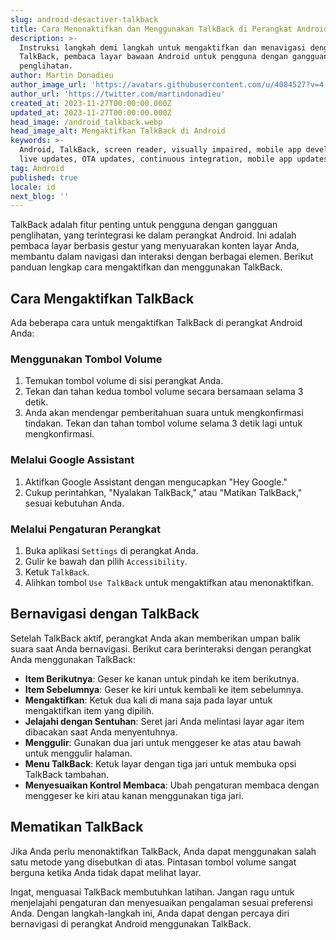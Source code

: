 ```yaml
---
slug: android-desactiver-talkback
title: Cara Menonaktifkan dan Menggunakan TalkBack di Perangkat Android
description: >-
  Instruksi langkah demi langkah untuk mengaktifkan dan menavigasi dengan
  TalkBack, pembaca layar bawaan Android untuk pengguna dengan gangguan
  penglihatan.
author: Martin Donadieu
author_image_url: 'https://avatars.githubusercontent.com/u/4084527?v=4'
author_url: 'https://twitter.com/martindonadieu'
created_at: 2023-11-27T00:00:00.000Z
updated_at: 2023-11-27T00:00:00.000Z
head_image: /android_talkback.webp
head_image_alt: Mengaktifkan TalkBack di Android
keywords: >-
  Android, TalkBack, screen reader, visually impaired, mobile app development,
  live updates, OTA updates, continuous integration, mobile app updates
tag: Android
published: true
locale: id
next_blog: ''
---
```

TalkBack adalah fitur penting untuk pengguna dengan gangguan penglihatan, yang terintegrasi ke dalam perangkat Android. Ini adalah pembaca layar berbasis gestur yang menyuarakan konten layar Anda, membantu dalam navigasi dan interaksi dengan berbagai elemen. Berikut panduan lengkap cara mengaktifkan dan menggunakan TalkBack.

## Cara Mengaktifkan TalkBack

Ada beberapa cara untuk mengaktifkan TalkBack di perangkat Android Anda:

### Menggunakan Tombol Volume

1. Temukan tombol volume di sisi perangkat Anda.
2. Tekan dan tahan kedua tombol volume secara bersamaan selama 3 detik.
3. Anda akan mendengar pemberitahuan suara untuk mengkonfirmasi tindakan. Tekan dan tahan tombol volume selama 3 detik lagi untuk mengkonfirmasi.

### Melalui Google Assistant

1. Aktifkan Google Assistant dengan mengucapkan "Hey Google."
2. Cukup perintahkan, "Nyalakan TalkBack," atau "Matikan TalkBack," sesuai kebutuhan Anda.

### Melalui Pengaturan Perangkat

1. Buka aplikasi `Settings` di perangkat Anda.
2. Gulir ke bawah dan pilih `Accessibility`.
3. Ketuk `TalkBack`.
4. Alihkan tombol `Use TalkBack` untuk mengaktifkan atau menonaktifkan.

## Bernavigasi dengan TalkBack

Setelah TalkBack aktif, perangkat Anda akan memberikan umpan balik suara saat Anda bernavigasi. Berikut cara berinteraksi dengan perangkat Anda menggunakan TalkBack:

- **Item Berikutnya**: Geser ke kanan untuk pindah ke item berikutnya.
- **Item Sebelumnya**: Geser ke kiri untuk kembali ke item sebelumnya.
- **Mengaktifkan**: Ketuk dua kali di mana saja pada layar untuk mengaktifkan item yang dipilih.
- **Jelajahi dengan Sentuhan**: Seret jari Anda melintasi layar agar item dibacakan saat Anda menyentuhnya.
- **Menggulir**: Gunakan dua jari untuk menggeser ke atas atau bawah untuk menggulir halaman.
- **Menu TalkBack**: Ketuk layar dengan tiga jari untuk membuka opsi TalkBack tambahan.
- **Menyesuaikan Kontrol Membaca**: Ubah pengaturan membaca dengan menggeser ke kiri atau kanan menggunakan tiga jari.

## Mematikan TalkBack

Jika Anda perlu menonaktifkan TalkBack, Anda dapat menggunakan salah satu metode yang disebutkan di atas. Pintasan tombol volume sangat berguna ketika Anda tidak dapat melihat layar.

Ingat, menguasai TalkBack membutuhkan latihan. Jangan ragu untuk menjelajahi pengaturan dan menyesuaikan pengalaman sesuai preferensi Anda. Dengan langkah-langkah ini, Anda dapat dengan percaya diri bernavigasi di perangkat Android menggunakan TalkBack.
